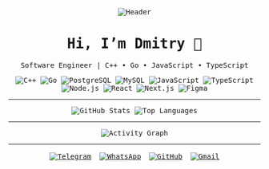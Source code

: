 <!-- Apply Source Code Pro font to everything -->
<div align="center" style="font-family: 'Source Code Pro', monospace;">

<!-- =============== HEADER =============== -->
<p align="center">
  <picture>
    <!-- Dark-mode banner -->
    <source media="(prefers-color-scheme: dark)" srcset="https://github.com/dimbo1324/assets/htitle-dark.png">
    <!-- Light-mode banner -->
    <img alt="Header" src="https://github.com/dimbo1324/assets/htitle-light.png">
  </picture>
</p>

<!-- =============== INTRO =============== -->
<h1 align="center">Hi, I’m Dmitry 👋</h1>
<p align="center">Software Engineer | C++ • Go • JavaScript • TypeScript</p>

<!-- =============== SKILLS BADGES =============== -->
<div align="center">
  <img alt="C++"       src="https://img.shields.io/badge/C++-060A15?style=for-the-badge&logo=c%2B%2B&logoColor=FFC107" />
  <img alt="Go"        src="https://img.shields.io/badge/Go-060A15?style=for-the-badge&logo=go&logoColor=FFC107" />
  <img alt="PostgreSQL"src="https://img.shields.io/badge/PostgreSQL-060A15?style=for-the-badge&logo=postgresql&logoColor=FFC107" />
  <img alt="MySQL"     src="https://img.shields.io/badge/MySQL-060A15?style=for-the-badge&logo=mysql&logoColor=FFC107" />
  <img alt="JavaScript"src="https://img.shields.io/badge/JavaScript-060A15?style=for-the-badge&logo=javascript&logoColor=FFC107" />
  <img alt="TypeScript"src="https://img.shields.io/badge/TypeScript-060A15?style=for-the-badge&logo=typescript&logoColor=FFC107" />
  <img alt="Node.js"   src="https://img.shields.io/badge/Node.js-060A15?style=for-the-badge&logo=node.js&logoColor=FFC107" />
  <img alt="React"     src="https://img.shields.io/badge/React-060A15?style=for-the-badge&logo=react&logoColor=FFC107" />
  <img alt="Next.js"   src="https://img.shields.io/badge/Next.js-060A15?style=for-the-badge&logo=next.js&logoColor=FFC107" />
  <img alt="Figma"     src="https://img.shields.io/badge/Figma-060A15?style=for-the-badge&logo=figma&logoColor=FFC107" />
</div>

---

<!-- =============== STATS =============== -->
<div align="center">
  <!-- GitHub overall stats -->
  <img alt="GitHub Stats" src="https://github-readme-stats.vercel.app/api?username=dimbo1324&show_icons=true&theme=dark&hide_border=true" />
  <!-- Top languages -->
  <img alt="Top Languages" src="https://github-readme-stats.vercel.app/api/top-langs/?username=dimbo1324&layout=compact&theme=dark&hide_border=true" />
</div>

---

<!-- =============== ACTIVITY GRAPH =============== -->
<div align="center">
  <img alt="Activity Graph" src="https://github-readme-activity-graph.vercel.app/graph?username=dimbo1324&theme=github-dark&hide_border=true" />
</div>

---

<!-- =============== SOCIAL LINKS =============== -->
<div align="center" style="display: flex; justify-content: center; gap: 16px; margin-top: 16px;">
  <a href="https://t.me/YOUR_TELEGRAM" htitle="Telegram">
    <img alt="Telegram" src="https://img.shields.io/badge/Telegram-060A15?style=for-the-badge&logo=telegram&logoColor=2CA5E0" />
  </a>
  <a href="https://wa.me/YOUR_NUMBER" htitle="WhatsApp">
    <img alt="WhatsApp" src="https://img.shields.io/badge/WhatsApp-060A15?style=for-the-badge&logo=whatsapp&logoColor=25D366" />
  </a>
  <a href="https://github.com/dimbo1324" htitle="GitHub">
    <img alt="GitHub" src="https://img.shields.io/badge/GitHub-060A15?style=for-the-badge&logo=github&logoColor=FFFFFF" />
  </a>
  <a href="mailto:YOUR_EMAIL@gmail.com" htitle="Gmail">
    <img alt="Gmail" src="https://img.shields.io/badge/Gmail-060A15?style=for-the-badge&logo=gmail&logoColor=D14836" />
  </a>
</div>

</div>
